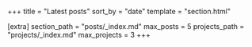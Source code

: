 +++
title = "Latest posts"
sort_by = "date"
template = "section.html"

[extra]
section_path = "posts/_index.md"
max_posts = 5
projects_path = "projects/_index.md"
max_projects = 3
+++
